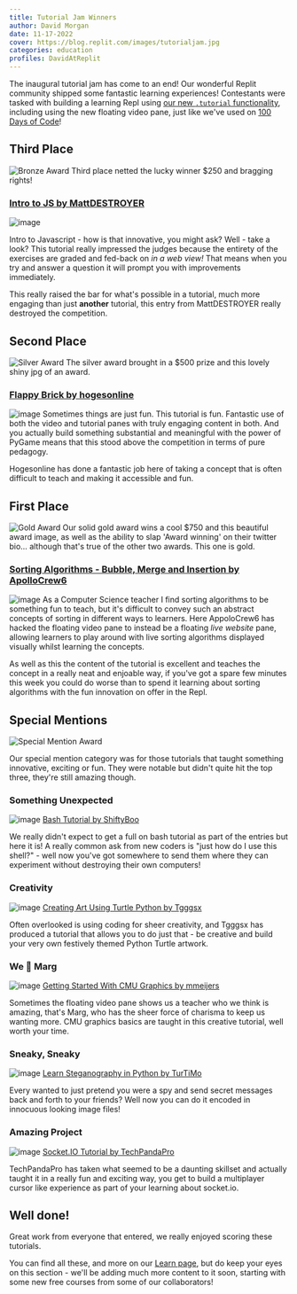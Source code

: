 ```yaml
---
title: Tutorial Jam Winners
author: David Morgan
date: 11-17-2022
cover: https://blog.replit.com/images/tutorialjam.jpg
categories: education
profiles: DavidAtReplit
---
```

The inaugural tutorial jam has come to an end! Our wonderful Replit community shipped some fantastic learning experiences! Contestants were tasked with building a learning Repl using [our new `.tutorial` functionality](https://building-templates.davidatreplit.repl.co/), including using the new floating video pane, just like we've used on [100 Days of Code](http://join.replit.com/python)!

## Third Place
![Bronze Award](https://blog.repl.it/images/tutorial-jam/bronze.jpg)
Third place netted the lucky winner $250 and bragging rights! 

### [Intro to JS by MattDESTROYER](https://replit.com/@MattDESTROYER/Intro-to-JS)
![image](https://blog.repl.it/images/tutorial-jam/image_10.png)

Intro to Javascript - how is that innovative, you might ask? Well - take a look? This tutorial really impressed the judges because the entirety of the exercises are graded and fed-back on *in a web view!* That means when you try and answer a question it will prompt you with improvements immediately.

This really raised the bar for what's possible in a tutorial, much more engaging than just **another** tutorial, this entry from MattDESTROYER really destroyed the competition.

## Second Place
![Silver Award](https://blog.repl.it/images/tutorial-jam/silver.jpg)
The silver award brought in a $500 prize and this lovely shiny jpg of an award.

### [Flappy Brick by hogesonline](https://replit.com/@hogesonline/FlappyBrick)
![image](https://blog.repl.it/images/tutorial-jam/image_11.png)
Sometimes things are just fun. This tutorial is fun. Fantastic use of both the video and tutorial panes with truly engaging content in both. And you actually build something substantial and meaningful with the power of PyGame means that this stood above the competition in terms of pure pedagogy.

Hogesonline has done a fantastic job here of taking a concept that is often difficult to teach and making it accessible and fun.

## First Place
![Gold Award](https://blog.repl.it/images/tutorial-jam/gold.jpg)
Our solid gold award wins a cool $750 and this beautiful award image, as well as the ability to slap 'Award winning' on their twitter bio… although that's true of the other two awards. This one is gold.

### [Sorting Algorithms - Bubble, Merge and Insertion by ApolloCrew6](https://replit.com/@ApolloCrew6/Sorting-Algorithms-Bubble-Merge-and-Insertion)
![image](https://blog.repl.it/images/tutorial-jam/image_13.png)
As a Computer Science teacher I find sorting algorithms to be something fun to teach, but it's difficult to convey such an abstract concepts of sorting in different ways to learners. Here AppoloCrew6 has hacked the floating video pane to instead be a floating *live website* pane, allowing learners to play around with live sorting algorithms displayed visually whilst learning the concepts.

As well as this the content of the tutorial is excellent and teaches the concept in a really neat and enjoable way, if you've got a spare few minutes this week you could do worse than to spend it learning about sorting algorithms with the fun innovation on offer in the Repl.

## Special Mentions
![Special Mention Award](https://blog.repl.it/images/tutorial-jam/special.jpg)

Our special mention category was for those tutorials that taught something innovative, exciting or fun. They were notable but didn't quite hit the top three, they're still amazing though.

### Something Unexpected
![image](https://blog.repl.it/images/tutorial-jam/image_4.png)
[Bash Tutorial by ShiftyBoo](https://replit.com/@ShiftyBoo/Bash-Tutorial-2022TutorialJam?v=1)

We really didn't expect to get a full on bash tutorial as part of the entries but here it is! A really common ask from new coders is "just how do I use this shell?" - well now you've got somewhere to send them where they can experiment without destroying their own computers!

### Creativity
![image](https://blog.repl.it/images/tutorial-jam/image_6.png)
[Creating Art Using Turtle Python by Tgggsx](https://replit.com/@Tgggsx/Creating-Art-Using-Turtle-Python?v=1)

Often overlooked is using coding for sheer creativity, and Tgggsx has produced a tutorial that allows you to do just that - be creative and build your very own festively themed Python Turtle artwork.

### We 💚 Marg
![image](https://blog.repl.it/images/tutorial-jam/image_7.png)
[Getting Started With CMU Graphics by mmeijers](https://replit.com/@mmeijers/Getting-Started-With-CMU-Graphics)

Sometimes the floating video pane shows us a teacher who we think is amazing, that's Marg, who has the sheer force of charisma to keep us wanting more. CMU graphics basics are taught in this creative tutorial, well worth your time.

### Sneaky, Sneaky
![image](https://blog.repl.it/images/tutorial-jam/image_8.png)
[Learn Steganography in Python by TurTiMo](https://replit.com/@TurTiMo/Learn-steganography-Tutorial-Jam2022?v=1)

Every wanted to just pretend you were a spy and send secret messages back and forth to your friends? Well now you can do it encoded in innocuous looking image files!

### Amazing Project
![image](https://blog.repl.it/images/tutorial-jam/image_9.png)
[Socket.IO Tutorial by TechPandaPro](https://replit.com/@TechPandaPro/SocketIO-Tutorial?v=1)

TechPandaPro has taken what seemed to be a daunting skillset and actually taught it in a really fun and exciting way, you get to build a multiplayer cursor like experience as part of your learning about socket.io.

## Well done!

Great work from everyone that entered, we really enjoyed scoring these tutorials.

You can find all these, and more on our [Learn page](http://www.replit.com/learn), but do keep your eyes on this section - we'll be adding much more content to it soon, starting with some new free courses from some of our collaborators!